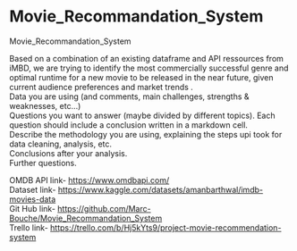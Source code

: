 # Movie_Recommandation_System

Movie_Recommandation_System<br>

Based on a combination of an existing dataframe and API ressources from iMBD, we are trying to identify the most commercially successful genre and optimal runtime for a new movie to be released in the near future, given current audience preferences and market trends .<br>
Data you are using (and comments, main challenges, strengths & weaknesses, etc…)<br>
Questions you want to answer (maybe divided by different topics). Each question should include a conclusion written in a markdown cell.<br>
Describe the methodology you are using, explaining the steps upi took for data cleaning, analysis, etc.<br>
Conclusions after your analysis.<br>
Further questions.<br>

OMDB API link- https://www.omdbapi.com/<br>
Dataset link- https://www.kaggle.com/datasets/amanbarthwal/imdb-movies-data<br>
Git Hub link- https://github.com/Marc-Bouche/Movie_Recommandation_System<br>
Trello link- https://trello.com/b/Hj5kYts9/project-movie-recommendation-system

